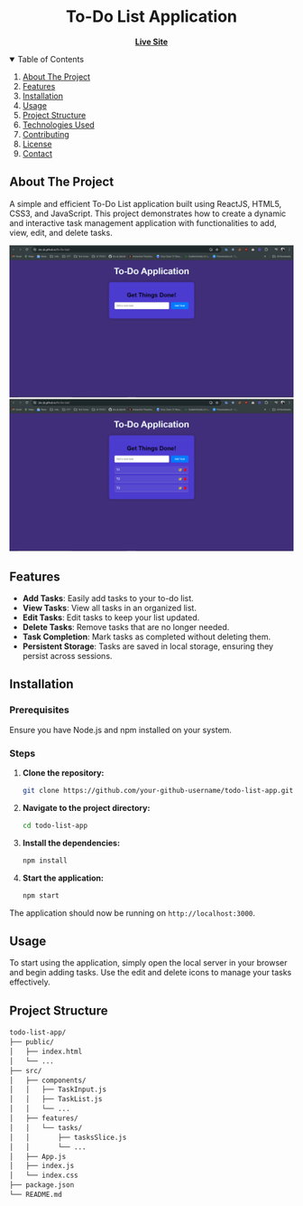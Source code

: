 <h1 align="center">To-Do List Application</h1>
<p align="center">
  <a href="https://jitu-jk.github.io/To-Do-List/"><b>Live Site</b></a>
</p>

<!-- TABLE OF CONTENTS -->
<details open="open">
  <summary>Table of Contents</summary>
  <ol>
    <li><a href="#about-the-project">About The Project</a></li>
    <li><a href="#features">Features</a></li>
    <li><a href="#installation">Installation</a></li>
    <li><a href="#usage">Usage</a></li>
    <li><a href="#project-structure">Project Structure</a></li>
    <li><a href="#technologies-used">Technologies Used</a></li>
    <li><a href="#contributing">Contributing</a></li>
    <li><a href="#license">License</a></li>
    <li><a href="#contact">Contact</a></li>
  </ol>
</details>

<!-- ABOUT THE PROJECT -->
## About The Project

A simple and efficient To-Do List application built using ReactJS, HTML5, CSS3, and JavaScript. This project demonstrates how to create a dynamic and interactive task management application with functionalities to add, view, edit, and delete tasks.

<p align="center">
  <img src="Screenshot (60).png" alt="App Screenshot" />
  <img src="Screenshot (61).png" alt="App Screenshot" />
</p>

<!-- FEATURES -->
## Features
- **Add Tasks**: Easily add tasks to your to-do list.
- **View Tasks**: View all tasks in an organized list.
- **Edit Tasks**: Edit tasks to keep your list updated.
- **Delete Tasks**: Remove tasks that are no longer needed.
- **Task Completion**: Mark tasks as completed without deleting them.
- **Persistent Storage**: Tasks are saved in local storage, ensuring they persist across sessions.

<!-- INSTALLATION -->
## Installation

### Prerequisites
Ensure you have Node.js and npm installed on your system.

### Steps
1. **Clone the repository:**
    ```sh
    git clone https://github.com/your-github-username/todo-list-app.git
    ```

2. **Navigate to the project directory:**
    ```sh
    cd todo-list-app
    ```

3. **Install the dependencies:**
    ```sh
    npm install
    ```

4. **Start the application:**
    ```sh
    npm start
    ```

The application should now be running on `http://localhost:3000`.

<!-- USAGE -->
## Usage

To start using the application, simply open the local server in your browser and begin adding tasks. Use the edit and delete icons to manage your tasks effectively.

<!-- PROJECT STRUCTURE -->
## Project Structure

```bash
todo-list-app/
├── public/
│   ├── index.html
│   └── ...
├── src/
│   ├── components/
│   │   ├── TaskInput.js
│   │   ├── TaskList.js
│   │   └── ...
│   ├── features/
│   │   └── tasks/
│   │       ├── tasksSlice.js
│   │       └── ...
│   ├── App.js
│   ├── index.js
│   └── index.css
├── package.json
└── README.md
